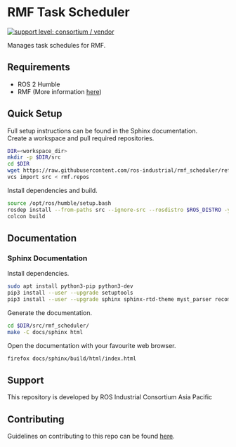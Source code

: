 # RMF Task Scheduler

[![support level: consortium / vendor](https://img.shields.io/badge/support%20level-consortium-brightgreen.svg)](http://rosindustrial.org/news/2016/10/7/better-supporting-a-growing-ros-industrial-software-platform)


Manages task schedules for RMF.

## Requirements

* ROS 2 Humble
* RMF (More information [here](https://github.com/open-rmf/rmf))

## Quick Setup

Full setup instructions can be found in the Sphinx documentation.  
Create a workspace and pull required repositories.

```bash
DIR=<workspace_dir>
mkdir -p $DIR/src
cd $DIR
wget https://raw.githubusercontent.com/ros-industrial/rmf_scheduler/refs/heads/main/rmf.repos
vcs import src < rmf.repos
```

Install dependencies and build.

```bash
source /opt/ros/humble/setup.bash
rosdep install --from-paths src --ignore-src --rosdistro $ROS_DISTRO -y
colcon build
```


## Documentation

### Sphinx Documentation

Install dependencies.

```bash
sudo apt install python3-pip python3-dev
pip3 install --user --upgrade setuptools
pip3 install --user --upgrade sphinx sphinx-rtd-theme myst_parser recommonmark sphinxcontrib-jquery
```

Generate the documentation.

```bash
cd $DIR/src/rmf_scheduler/
make -C docs/sphinx html
```

Open the documentation with your favourite web browser.

```bash
firefox docs/sphinx/build/html/index.html
```

## Support

This repository is developed by ROS Industrial Consortium Asia Pacific

## Contributing
Guidelines on contributing to this repo can be found [here](CONTRIBUTING.md).
